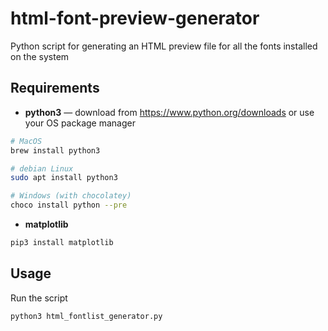 # html-font-preview-generator
Python script for generating an HTML preview file for all the fonts installed on the system

## Requirements

- **python3** — download from https://www.python.org/downloads or use your OS package manager
```bash
# MacOS
brew install python3

# debian Linux
sudo apt install python3

# Windows (with chocolatey)
choco install python --pre 
```
- **matplotlib**

```bash
pip3 install matplotlib
```

## Usage

Run the script

```bash
python3 html_fontlist_generator.py
```

